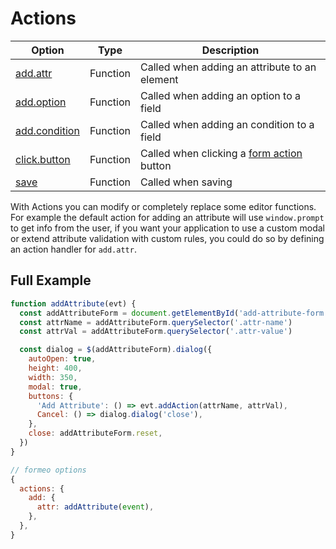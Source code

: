 # Actions

| Option             | Type     | Description                                    |
| ------------------ | -------- | ---------------------------------------------- |
| [add.attr](#)      | Function | Called when adding an attribute to an element  |
| [add.option](#)    | Function | Called when adding an option to a field        |
| [add.condition](#) | Function | Called when adding an condition to a field     |
| [click.button](#)  | Function | Called when clicking a [form action](#) button |
| [save](#)          | Function | Called when saving                             |

With Actions you can modify or completely replace some editor functions. For example the default action for adding an attribute will use `window.prompt` to get info from the user, if you want your application to use a custom modal or extend attribute validation with custom rules, you could do so by defining an action handler for `add.attr`.

## Full Example

```javascript
function addAttribute(evt) {
  const addAttributeForm = document.getElementById('add-attribute-form')
  const attrName = addAttributeForm.querySelector('.attr-name')
  const attrVal = addAttributeForm.querySelector('.attr-value')

  const dialog = $(addAttributeForm).dialog({
    autoOpen: true,
    height: 400,
    width: 350,
    modal: true,
    buttons: {
      'Add Attribute': () => evt.addAction(attrName, attrVal),
      Cancel: () => dialog.dialog('close'),
    },
    close: addAttributeForm.reset,
  })
}
```

```javascript
// formeo options
{
  actions: {
    add: {
      attr: addAttribute(event),
    },
  },
}
```
